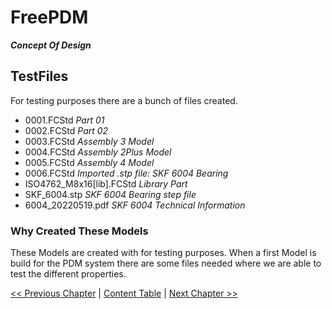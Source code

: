 # FreePDM
***Concept Of Design***

## TestFiles

For testing purposes there are a bunch of files created.

- 0001.FCStd _Part 01_
- 0002.FCStd _Part 02_
- 0003.FCStd _Assembly 3 Model_
- 0004.FCStd _Assembly 2Plus Model_
- 0005.FCStd _Assembly 4 Model_
- 0006.FCStd _Imported .stp file: SKF 6004 Bearing_
- ISO4762_M8x16[lib].FCStd _Library Part_
- SKF_6004.stp _SKF 6004 Bearing step file_
- 6004_20220519.pdf _SKF 6004 Technical Information_

### Why Created These Models

These Models are created with for testing purposes.
When a first Model is build for the PDM system there are some files needed where we are able to test the different properties.

[<< Previous Chapter](FreePDM_05-Roadmap.md) | [Content Table](README.md) | [Next Chapter >>]()


